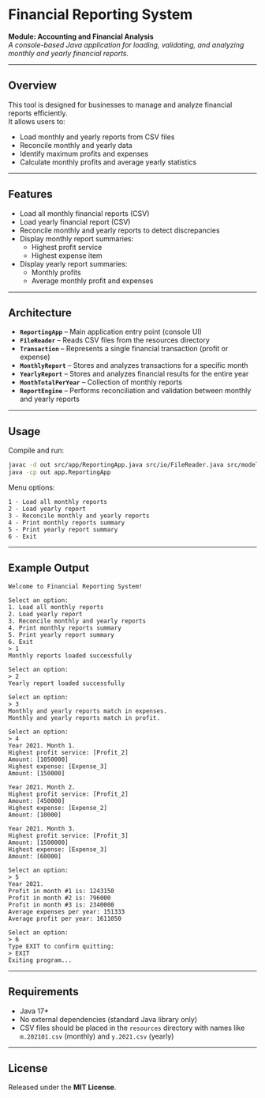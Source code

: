 # Financial Reporting System

**Module: Accounting and Financial Analysis**  
*A console-based Java application for loading, validating, and analyzing monthly and yearly financial reports.*

---

## Overview

This tool is designed for businesses to manage and analyze financial reports efficiently.  
It allows users to:

- Load monthly and yearly reports from CSV files  
- Reconcile monthly and yearly data  
- Identify maximum profits and expenses  
- Calculate monthly profits and average yearly statistics

---

## Features

- Load all monthly financial reports (CSV)  
- Load yearly financial report (CSV)  
- Reconcile monthly and yearly reports to detect discrepancies  
- Display monthly report summaries:
  - Highest profit service
  - Highest expense item
- Display yearly report summaries:
  - Monthly profits
  - Average monthly profit and expenses

---

## Architecture

- **`ReportingApp`** – Main application entry point (console UI)  
- **`FileReader`** – Reads CSV files from the resources directory  
- **`Transaction`** – Represents a single financial transaction (profit or expense)  
- **`MonthlyReport`** – Stores and analyzes transactions for a specific month  
- **`YearlyReport`** – Stores and analyzes financial results for the entire year  
- **`MonthTotalPerYear`** – Collection of monthly reports  
- **`ReportEngine`** – Performs reconciliation and validation between monthly and yearly reports  

---

## Usage

Compile and run:

```bash
javac -d out src/app/ReportingApp.java src/io/FileReader.java src/model/*.java src/service/ReportEngine.java
java -cp out app.ReportingApp
```

Menu options:

```
1 - Load all monthly reports
2 - Load yearly report
3 - Reconcile monthly and yearly reports
4 - Print monthly reports summary
5 - Print yearly report summary
6 - Exit
```

---

## Example Output

```
Welcome to Financial Reporting System!

Select an option:
1. Load all monthly reports
2. Load yearly report
3. Reconcile monthly and yearly reports
4. Print monthly reports summary
5. Print yearly report summary
6. Exit
> 1
Monthly reports loaded successfully

Select an option:
> 2
Yearly report loaded successfully

Select an option:
> 3
Monthly and yearly reports match in expenses.
Monthly and yearly reports match in profit.

Select an option:
> 4
Year 2021. Month 1.
Highest profit service: [Profit_2]
Amount: [1050000]
Highest expense: [Expense_3]
Amount: [150000]

Year 2021. Month 2.
Highest profit service: [Profit_2]
Amount: [450000]
Highest expense: [Expense_2]
Amount: [10000]

Year 2021. Month 3.
Highest profit service: [Profit_3]
Amount: [1500000]
Highest expense: [Expense_3]
Amount: [60000]

Select an option:
> 5
Year 2021.
Profit in month #1 is: 1243150
Profit in month #2 is: 796000
Profit in month #3 is: 2340000
Average expenses per year: 151333
Average profit per year: 1611050

Select an option:
> 6
Type EXIT to confirm quitting:
> EXIT
Exiting program...
```

---

## Requirements

- Java 17+  
- No external dependencies (standard Java library only)  
- CSV files should be placed in the `resources` directory with names like `m.202101.csv` (monthly) and `y.2021.csv` (yearly)

---

## License

Released under the **MIT License**.
